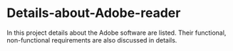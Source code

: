 # Details-about-Adobe-reader
In this project details about the Adobe software are listed. Their functional, non-functional requirements are also discussed in details.
